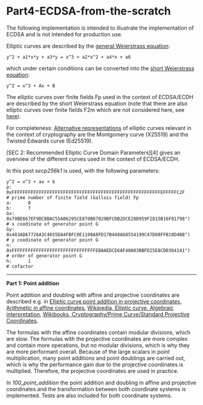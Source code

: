 # Part4-ECDSA-from-the-scratch

The following implementation is intended to illustrate the implementation of ECDSA and is not intended for production use.

Elliptic curves are described by the [general Weierstrass equation][i_1]:

```
y^2 + a1*x*y + a3*y = x^3 + a2*x^2 + a4*x + a6 
```

which under certain conditions can be converted into the [short Weierstrass equation][i_1]:

```
y^2 = x^3 + Ax + B
```

The elliptic curves over finite fields Fp used in the context of ECDSA/ECDH are described by the short Weierstrass equation (note that there are also elliptic curves over finite fields F2m which are not considered here, see [here][i_2]). 

For completeness: [Alternative representations][i_3] of elliptic curves relevant in the context of cryptography are the Montgomery curve (X25519) and the Twisted Edwards curve (Ed25519).

[SEC 2: Recommended Elliptic Curve Domain Parameters][4] gives an overview of the different curves used in the context of ECDSA/ECDH.

In this post *secp256k1* is used, with the following parameters:

```
y^2 = x^3 + ax + b
p: 		0xFFFFFFFFFFFFFFFFFFFFFFFFFFFFFFFFFFFFFFFFFFFFFFFFFFFFFFFEFFFFFC2F    # prime number of finite field (Gallois field) Fp
a:	 	0
b:	 	7
Gx:		0x79BE667EF9DCBBAC55A06295CE870B07029BFCDB2DCE28D959F2815B16F81798")  # x coodinate of generator point G
Gy:		0x483ADA7726A3C4655DA4FBFC0E1108A8FD17B448A68554199C47D08FFB10D4B8")  # y coodinate of generator point G
n:		0xFFFFFFFFFFFFFFFFFFFFFFFFFFFFFFFEBAAEDCE6AF48A03BBFD25E8CD0364141")  # order of generator point G
h:		1                                                                     # cofactor
```

---------------

**Part 1: Point addition**

Point addition and doubling with affine and projective coordinates are described e.g. in [Elliptic curve point addition in projective coordinates, Arithmetic in affine coordinates][1_5], [Wikipedia, Elliptic curve, Algebraic interpretation][1_6], [Wikibooks, Cryptography/Prime Curve/Standard Projective Coordinates][1_7]. 

The formulas with the affine coordinates contain modular divisions, which are slow. The formulas with the projective coordinates are more complex and contain more operations, but no modular divisions, which is why they are more performant overall. Because of the large scalars in point multiplication, many point additions and point doublings are carried out, which is why the performance gain due to the projective coordinates is multiplied. Therefore, the projective coordinates are used in practice.

In *100_point_addition* the point addition and doubling in affine and projective coordinates and the transformation between both coordinate systems is implemented. Tests are also included for both coordinate systems. 


[i_1]: https://planetmath.org/weierstrassequationofanellipticcurve
[i_2]: hhttps://cryptobook.nakov.com/asymmetric-key-ciphers/elliptic-curve-cryptography-ecc#elliptic-curves-over-finite-fields
[i_3]: https://en.wikipedia.org/wiki/Elliptic_curve#Alternative_representations_of_elliptic_curves
[i_4]: https://www.secg.org/sec2-v2.pdf
[1_5]: https://www.nayuki.io/page/elliptic-curve-point-addition-in-projective-coordinates
[1_6]: https://en.wikipedia.org/wiki/Elliptic_curve#Algebraic_interpretation
[1_7]: https://en.wikibooks.org/wiki/Cryptography/Prime_Curve/Standard_Projective_Coordinates


